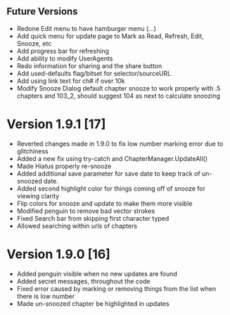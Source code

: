 ## Future Versions

- Redone Edit menu to have hamburger menu (...)
- Add quick menu for update page to Mark as Read, Refresh, Edit, Snooze, etc
- Add progress bar for refreshing
- Add ability to modify UserAgents
- Redo information for sharing and the share button
- Add used-defaults flag/bitset for selector/sourceURL
- Add using link text for ch# if over 10k
- Modify Snooze Dialog default chapter snooze to work properly with .5 chapters and 103_2, 
should suggest 104 as next to calculate snoozing

# Version 1.9.1 \[17]

- Reverted changes made in 1.9.0 to fix low number marking error due to glitchiness
- Added a new fix using try-catch and ChapterManager.UpdateAll()
- Made Hiatus properly re-snooze
- Added additional save parameter for save date to keep track of un-snoozed date.
- Added second highlight color for things coming off of snooze for viewing clarity
- Flip colors for snooze and update to make them more visible
- Modified penguin to remove bad vector strokes
- Fixed Search bar from skipping first character typed
- Allowed searching within urls of chapters

# Version 1.9.0 \[16]

- Added penguin visible when no new updates are found
- Added secret messages, throughout the code
- Fixed error caused by marking or removing things from the list when there is low number
- Made un-snoozed chapter be highlighted in updates
